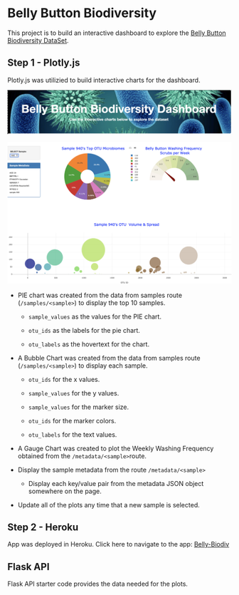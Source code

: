 # Belly Button Biodiversity

This project is to build an interactive dashboard to explore the [Belly Button Biodiversity DataSet](http://robdunnlab.com/projects/belly-button-biodiversity/).

## Step 1 - Plotly.js

Plotly.js was utilizied to build interactive charts for the dashboard.

![Header](Images/header.png)

![dashboard](Images/dashboard.png)

* PIE chart was created from the data from samples route (`/samples/<sample>`) to display the top 10 samples.

  * `sample_values` as the values for the PIE chart.

  * `otu_ids` as the labels for the pie chart.

  * `otu_labels` as the hovertext for the chart.

* A Bubble Chart was created from the data from samples route (`/samples/<sample>`) to display each sample.

  * `otu_ids` for the x values.

  * `sample_values` for the y values.

  * `sample_values` for the marker size.

  * `otu_ids` for the marker colors.

  * `otu_labels` for the text values.

* A Gauge Chart was created to plot the Weekly Washing Frequency obtained from the `/metadata/<sample>`route.

* Display the sample metadata from the route `/metadata/<sample>`

  * Display each key/value pair from the metadata JSON object somewhere on the page.

* Update all of the plots any time that a new sample is selected.


## Step 2 - Heroku
App was deployed in Heroku.
Click here to navigate to the app: [Belly-Biodiv](https://belly-biodiv.herokuapp.com/)


## Flask API

Flask API starter code provides the data needed for the plots.




